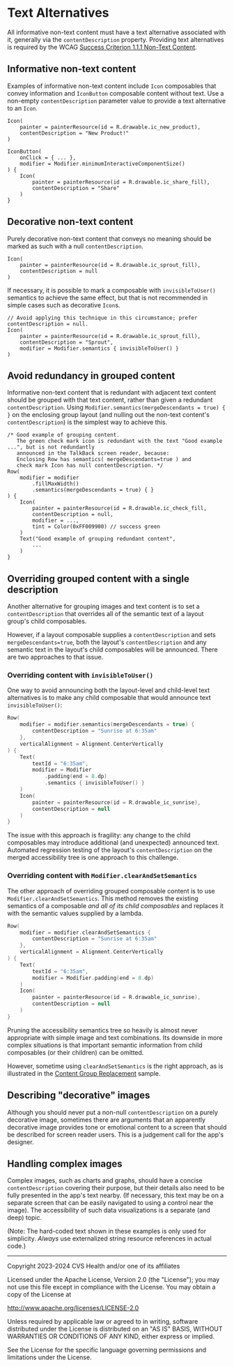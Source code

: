 # Text Alternatives
All informative non-text content must have a text alternative associated with it, generally via the `contentDescription` property. Providing text alternatives is required by the WCAG [Success Criterion 1.1.1 Non-Text Content](https://www.w3.org/TR/WCAG22/#non-text-content).

## Informative non-text content

Examples of informative non-text content include `Icon` composables that convey information and `IconButton` composable content without text. Use a non-empty `contentDescription` parameter value to provide a text alternative to an `Icon`.

```
Icon(
    painter = painterResource(id = R.drawable.ic_new_product),
    contentDescription = "New Product!"
)
```

```
IconButton(
    onClick = { ... },
    modifier = Modifier.minimumInteractiveComponentSize()
) {
    Icon(
        painter = painterResource(id = R.drawable.ic_share_fill),
        contentDescription = "Share"
    )
}
```

## Decorative non-text content

Purely decorative non-text content that conveys no meaning should be marked as such with a null `contentDescription`.

```
Icon(
    painter = painterResource(id = R.drawable.ic_sprout_fill),
    contentDescription = null
)
```

If necessary, it is possible to mark a composable with `invisibleToUser()` semantics to achieve the same effect, but that is not recommended in simple cases such as decorative `Icon`s.

```
// Avoid applying this technique in this circumstance; prefer contentDescription = null.
Icon(
    painter = painterResource(id = R.drawable.ic_sprout_fill),
    contentDescription = "Sprout",
    modifier = Modifier.semantics { invisibleToUser() }
)
```

## Avoid redundancy in grouped content

Informative non-text content that is redundant with adjacent text content should be grouped with that text content, rather than given a redundant `contentDescription`. Using `Modifier.semantics(mergeDescendants = true) { }` on the enclosing group layout (and nulling out the non-text content's `contentDescription`) is the simplest way to achieve this.

```
/* Good example of grouping content. 
   The green check mark icon is redundant with the text "Good example ...", but is not redundantly 
   announced in the TalkBack screen reader, because: 
   Enclosing Row has semantics( mergeDescendants=true ) and 
   check mark Icon has null contentDescription. */
Row(
    modifier = modifier
        .fillMaxWidth()
        .semantics(mergeDescendants = true) { }
) {
    Icon(
        painter = painterResource(id = R.drawable.ic_check_fill,
        contentDescription = null,
        modifier = ...,
        tint = Color(0xFF009900) // success green
    )
    Text("Good example of grouping redundant content",
        ...
    )
}
```

## Overriding grouped content with a single description

Another alternative for grouping images and text content is to set a `contentDescription` that overrides all of the semantic text of a layout group's child composables.

However, if a layout composable supplies a `contentDescription` and sets `mergeDescendants=true`, both the layout's `contentDescription` and any semantic text in the layout's child composables will be announced. There are two approaches to that issue.

### Overriding content with `invisibleToUser()`

One way to avoid announcing both the layout-level and child-level text alternatives is to make any child composable that would announce text `invisibleToUser()`:

```kotlin
Row(
    modifier = modifier.semantics(mergeDescendants = true) {
        contentDescription = "Sunrise at 6:35am" 
    },
    verticalAlignment = Alignment.CenterVertically
) {
    Text(
        textId = "6:35am",
        modifier = Modifier
            .padding(end = 8.dp)
            .semantics { invisibleToUser() }
    )
    Icon(
        painter = painterResource(id = R.drawable_ic_sunrise),
        contentDescription = null
    )
}
```

The issue with this approach is fragility: any change to the child composables may introduce additional (and unexpected) announced text. Automated regression testing of the layout's `contentDescription` on the merged accessibility tree is one approach to this challenge.

### Overriding content with `Modifier.clearAndSetSemantics`

The other approach of overriding grouped composable content is to use `Modifier.clearAndSetSemantics`. This method removes the existing semantics of a composable _and all of its child composables_ and replaces it with the semantic values supplied by a lambda. 

```kotlin
Row(
    modifier = modifier.clearAndSetSemantics {
        contentDescription = "Sunrise at 6:35am" 
    },
    verticalAlignment = Alignment.CenterVertically
) {
    Text(
        textId = "6:35am",
        modifier = Modifier.padding(end = 8.dp)
    )
    Icon(
        painter = painterResource(id = R.drawable_ic_sunrise),
        contentDescription = null
    )
}
```

Pruning the accessibility semantics tree so heavily is almost never appropriate with simple image and text combinations. Its downside in more complex situations is that important semantic information from child composables (or their children) can be omitted. 

However, sometime using `clearAndSetSemantics` is the right approach, as is illustrated in the [Content Group Replacement](./ContentGroupReplacement.md) sample.

## Describing "decorative" images

Although you should never put a non-null `contentDescription` on a purely decorative image, sometimes there are arguments that an apparently decorative image provides tone or emotional content to a screen that should be described for screen reader users. This is a judgement call for the app's designer.

## Handling complex images

Complex images, such as charts and graphs, should have a concise `contentDescription` covering their purpose, but their details also need to be fully presented in the app's text nearby. (If necessary, this text may be on a separate screen that can be easily navigated to using a control near the image). The accessibility of such data visualizations is a separate (and deep) topic.

(Note: The hard-coded text shown in these examples is only used for simplicity. _Always_ use externalized string resource references in actual code.)

----

Copyright 2023-2024 CVS Health and/or one of its affiliates

Licensed under the Apache License, Version 2.0 (the "License");
you may not use this file except in compliance with the License.
You may obtain a copy of the License at

http://www.apache.org/licenses/LICENSE-2.0

Unless required by applicable law or agreed to in writing, software
distributed under the License is distributed on an "AS IS" BASIS,
WITHOUT WARRANTIES OR CONDITIONS OF ANY KIND, either express or implied.

See the License for the specific language governing permissions and
limitations under the License.

